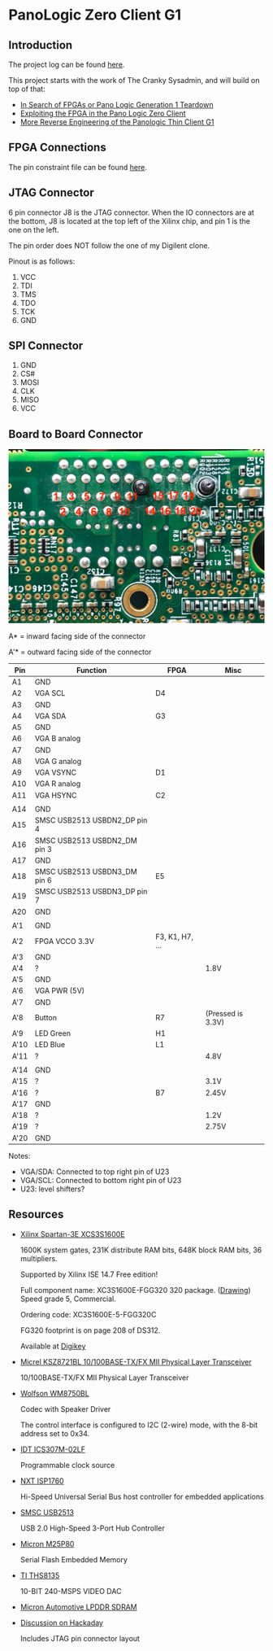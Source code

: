 # PanoLogic Zero Client G1

## Introduction

The project log can be found [here](https://hackaday.io/project/136227-panologic-zero-client-g1).

This project starts with the work of The Cranky Sysadmin, and will build on top of that:
 
 * [In Search of FPGAs or Pano Logic Generation 1 Teardown](http://blog.2gn.com/electronics/in-search-of-fpgas-or-pano-logic-generation-1-teardown/)
 * [Exploiting the FPGA in the Pano Logic Zero Client](http://blog.2gn.com/electronics/exploiting-the-fpga-in-the-pano-logic-zero-client/)
 * [More Reverse Engineering of the Panologic Thin Client G1](http://blog.2gn.com/electronics/more-reverse-engineering-of-the-panologic-thin-client-g1-2/)

## FPGA Connections

The pin constraint file can be found [here](shared/top.ucf).

## JTAG Connector

6 pin connector J8 is the JTAG connector. When the IO connectors are at the bottom, J8 is located
at the top left of the Xilinx chip, and pin 1 is the one on the left.

The pin order does NOT follow the one of my Digilent clone.

Pinout is as follows:

1. VCC
2. TDI
3. TMS
4. TDO
5. TCK
6. GND

## SPI Connector

1. GND
2. CS#
3. MOSI
4. CLK
5. MISO
6. VCC

## Board to Board Connector

![Board 2 Board Connector Footprint](doc/board2board_conn_footprint.jpg)

A\* = inward facing side of the connector

A'\* = outward facing side of the connector

| Pin   | Function          | FPGA | Misc |
|-------|-------------------|------|------|
| A1    | GND               |      |
| A2    | VGA SCL           | D4   | 
| A3    | GND               |      |
| A4    | VGA SDA           | G3   | 
| A5    | GND               |      |
| A6    | VGA B analog      |      |
| A7    | GND               |      |
| A8    | VGA G analog      |      |
| A9    | VGA VSYNC         | D1   |
| A10   | VGA R analog      |      |
| A11   | VGA HSYNC         | C2   |
|       |                   |      |
| A14   | GND               |      |
| A15   | SMSC USB2513 USBDN2\_DP pin 4   | |
| A16   | SMSC USB2513 USBDN2\_DM pin 3   | |
| A17   | GND               |      |
| A18   | SMSC USB2513 USBDN3\_DM pin 6   | E5   |
| A19   | SMSC USB2513 USBDN3\_DP pin 7   | |
| A20   | GND               |      |
|       |                   |      |
| A'1   | GND               |      |
| A'2   | FPGA VCCO 3.3V    | F3, K1, H7, ... |
| A'3   | GND               |      |
| A'4   | ?                 |      | 1.8V | 
| A'5   | GND               |      |
| A'6   | VGA PWR (5V)      |      |
| A'7   | GND               |      |
| A'8   | Button            | R7   | (Pressed is 3.3V) | 
| A'9   | LED Green         | H1   |
| A'10  | LED Blue          | L1   |
| A'11  | ?                 |      | 4.8V
|       |                   |      |
| A'14  | GND               |      |
| A'15  | ?                 |      | 3.1V
| A'16  | ?                 | B7   | 2.45V
| A'17  | GND               |      |
| A'18  | ?                 |      | 1.2V
| A'19  | ?                 |      | 2.75V
| A'20  | GND               |      |

Notes:
* VGA/SDA: Connected to top right pin of U23
* VGA/SCL: Connected to bottom right pin of U23
* U23: level shifters?

## Resources

* [Xilinx Spartan-3E XCS3S1600E](http://www.xilinx.com/support/documentation/data_sheets/ds312.pdf)

    1600K system gates, 231K distribute RAM bits, 648K block RAM bits, 36 multipliers.

    Supported by Xilinx ISE 14.7 Free edition!

    Full component name: XC3S1600E-FGG320 320 package. ([Drawing](https://www.xilinx.com/support/documentation/package_specs/fg320.pdf))
    Speed grade 5, Commercial.

    Ordering code: XC3S1600E-5-FGG320C 

    FG320 footprint is on page 208 of DS312.

    Available at [Digikey](https://www.digikey.com/product-detail/en/xilinx-inc/XC3S1600E-4FGG320C/122-1481-ND/1091709)

* [Micrel KSZ8721BL 10/100BASE-TX/FX MII Physical Layer Transceiver](https://www.mouser.com/ProductDetail/Microchip-Technology-Micrel/KSZ8721BL?qs=kh6iOki%2FeLEk0sRQ0%2FKccQ%3D%3D)

    10/100BASE-TX/FX MII Physical Layer Transceiver

* [Wolfson WM8750BL](https://www.cirrus.com/products/wm8750/)

    Codec with Speaker Driver 

    The control interface is configured to I2C (2-wire) mode, with the 8-bit address set to 0x34.

* [IDT ICS307M-02LF](https://media.digikey.com/pdf/Data%20Sheets/IDT/ICS307-01,02_RevH.pdf)

    Programmable clock source

* [NXT ISP1760](http://www.mouser.com/ds/2/302/ISP1760_3-197088.pdf)

    Hi-Speed Universal Serial Bus host controller for embedded applications

* [SMSC USB2513](http://www.mouser.com/catalog/specsheets/2513.pdf)

    USB 2.0 High-Speed 3-Port Hub Controller

* [Micron M25P80](http://www.micron.com/~/media/Documents/Products/Data%20Sheet/NOR%20Flash/Serial%20NOR/M25P/M25P80.pdf)
 
    Serial Flash Embedded Memory

* [TI THS8135](http://www.ti.com/lit/ds/symlink/ths8135.pdf)

    10-BIT 240-MSPS VIDEO DAC

* [Micron Automotive LPDDR SDRAM](http://www.micron.com/~/media/Documents/Products/Data%20Sheet/DRAM/Mobile%20DRAM/Low-Power%20DRAM/LPDDR/60-series/t67m_512mb_embedded_lpddr.pdf)

* [Discussion on Hackaday](https://hackaday.com/2013/01/11/ask-hackaday-we-might-have-some-fpgas-to-hack/)

    Includes JTAG pin connector layout 

